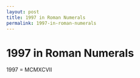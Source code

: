 ```yaml
---
layout: post
title: 1997 in Roman Numerals
permalink: 1997-in-roman-numerals
---
```


# 1997 in Roman Numerals

1997 = MCMXCVII
